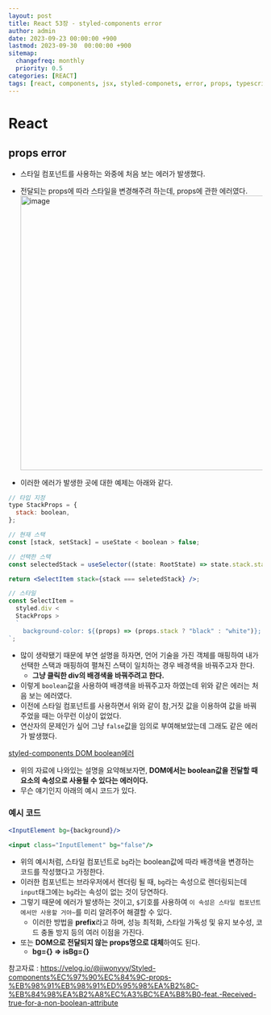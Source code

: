 ```yaml
---
layout: post
title: React 53장 - styled-components error
author: admin
date: 2023-09-23 00:00:00 +900
lastmod: 2023-09-30  00:00:00 +900
sitemap:
  changefreq: monthly
  priority: 0.5
categories: [REACT]
tags: [react, components, jsx, styled-componets, error, props, typescript]
---
```


# React

## props error

- 스타일 컴포넌트를 사용하는 와중에 처음 보는 에러가 발생했다.
- 전달되는 props에 따라 스타일을 변경해주려 하는데, props에 관한 에러였다.
  <img width="544" alt="image" src="https://github.com/choigirang/choigirang.github.io/assets/118104644/2885dd1d-f3e9-45f6-8267-c7510158b894">

- 이러한 에러가 발생한 곳에 대한 예제는 아래와 같다.

```jsx
// 타입 지정
type StackProps = {
  stack: boolean,
};

// 현재 스택
const [stack, setStack] = useState < boolean > false;

// 선택한 스택
const selectedStack = useSelector((state: RootState) => state.stack.stack);

return <SelectItem stack={stack === seletedStack} />;

// 스타일
const SelectItem =
  styled.div <
  StackProps >
  `
    background-color: ${(props) => (props.stack ? "black" : "white")};
`;
```

- 많이 생략됐기 때문에 부연 설명을 하자면, 언어 기술을 가진 객체를 매핑하여 내가 선택한 스택과 매핑하여 펼쳐진 스택이 일치하는 경우 배경색을 바꿔주고자 한다.
  - **그냥 클릭한 div의 배경색을 바꿔주려고 한다.**
- 이렇게 `boolean`값을 사용하여 배경색을 바꿔주고자 하였는데 위와 같은 에러는 처음 보는 에러였다.
- 이전에 스타일 컴포넌트를 사용하면서 위와 같이 참,거짓 값을 이용하여 값을 바꿔주었을 때는 아무런 이상이 없었다.
- 연산자의 문제인가 싶어 그냥 `false`값을 임의로 부여해보았는데 그래도 같은 에러가 발생했다.

[styled-components DOM boolean에러](https://jakemccambley.medium.com/transient-props-in-styled-components-3105f16cb91f)

- 위의 자료에 나와있는 설명을 요약해보자면, **DOM에서는 boolean값을 전달할 때 요소의 속성으로 사용될 수 있다는 에러이다.**
- 무슨 얘기인지 아래의 예시 코드가 있다.

### 예시 코드

```jsx
<InputElement bg={background}/>

<input class="InputElement" bg="false"/>
```

- 위의 예시처럼, 스타일 컴포넌트로 `bg`라는 boolean값에 따라 배경색을 변경하는 코드를 작성했다고 가정한다.
- 이러한 컴포넌트는 브라우저에서 렌더링 될 때, `bg`라는 속성으로 렌더링되는데 `input`태그에는 `bg`라는 속성이 없는 것이 당연하다.
- 그렇기 때문에 에러가 발생하는 것이고, `$`기호를 사용하여 `이 속성은 스타일 컴포넌트에서만 사용할 거야~`를 미리 알려주어 해결할 수 있다.
  - 이러한 방법을 **prefix**라고 하며, 성능 최적화, 스타일 가독성 및 유지 보수성, 코드 충돌 방지 등의 여러 이점을 가진다.
- 또는 **DOM으로 전달되지 않는 props명으로 대체**하여도 된다.
  - **bg={} => isBg={}**

참고자료 : https://velog.io/@jiwonyyy/Styled-components%EC%97%90%EC%84%9C-props-%EB%98%91%EB%98%91%ED%95%98%EA%B2%8C-%EB%84%98%EA%B2%A8%EC%A3%BC%EA%B8%B0-feat.-Received-true-for-a-non-boolean-attribute
